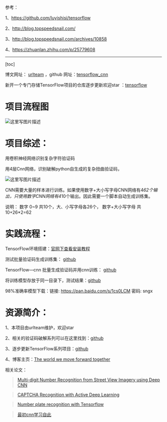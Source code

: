 参考：

1、https://github.com/luyishisi/tensorflow

2、http://blog.topspeedsnail.com/

3、http://blog.topspeedsnail.com/archives/10858

4、https://zhuanlan.zhihu.com/p/25779608

-----
[toc]

博文网址： [urlteam](https://www.urlteam.org/2017/03/tensorflow%E8%AF%86%E5%88%AB%E5%AD%97%E6%AF%8D%E6%89%AD%E6%9B%B2%E5%B9%B2%E6%89%B0%E5%9E%8B%E9%AA%8C%E8%AF%81%E7%A0%81-%E5%BC%80%E6%94%BE%E6%BA%90%E7%A0%81%E4%B8%8E98%E6%A8%A1%E5%9E%8B/) ，github 网址：[tensorflow_cnn](https://github.com/luyishisi/Anti-Anti-Spider/tree/master/1.%E9%AA%8C%E8%AF%81%E7%A0%81/tensorflow_cnn)

新开一个专门存储TensorFlow项目的仓库逐步更新欢迎star ：[tensorflow](https://github.com/luyishisi/tensorflow)

# 项目流程图

![这里写图片描述](http://img.blog.csdn.net/20180115141651865?watermark/2/text/aHR0cDovL2Jsb2cuY3Nkbi5uZXQvd2M3ODE3MDgyNDk=/font/5a6L5L2T/fontsize/400/fill/I0JBQkFCMA==/dissolve/70/gravity/SouthEast)

# 项目综述：
用卷积神经网络识别复杂字符验证码

用4层Cnn网络，识别破解python自生成的复杂扭曲验证码，

![这里写图片描述](https://www.urlteam.org/wp-content/uploads/2017/03/92757507-9907-40E9-BEA3-E9B840A8A6D1.jpg)

CNN需要大量的样本进行训练。如果使用数字+大小写字母CNN网络有4*62个输出，只使用数字CNN网络有4*10个输出。因此需要一个脚本自动生成训练集。

说明： 数字 0~9 共10个，大、小写字母各26个，  数字+大小写字母 共10+26*2=62


# 实践流程：
TensorFlow环境搭建：[官网下查看安装教程](https://www.tensorflow.org/versions/r0.12/get_started/index.html)

测试批量验证码生成训练集： [github](https://github.com/luyishisi/Anti-Anti-Spider/blob/master/1.%E9%AA%8C%E8%AF%81%E7%A0%81/tensorflow_cnn/gen_captcha.py)

TensorFlow—cnn 批量生成验证码并用cnn训练： [github](https://github.com/luyishisi/Anti-Anti-Spider/blob/master/1.%E9%AA%8C%E8%AF%81%E7%A0%81/tensorflow_cnn/tensorflow_cnn_train.py)

将训练模型存放于同一目录下，测试结果：[github](https://github.com/luyishisi/Anti-Anti-Spider/blob/master/1.%E9%AA%8C%E8%AF%81%E7%A0%81/tensorflow_cnn/tensorflow_cnn_test_model.py)

98%准确率模型下载：链接: https://pan.baidu.com/s/1cs0LCM 密码: sngx

# 资源简介：
1、本项目由urlteam维护，欢迎star

2、相关的验证码破解系列可以在这里找到：[github](https://github.com/luyishisi/Anti-Anti-Spider/tree/master/1.%E9%AA%8C%E8%AF%81%E7%A0%81)

3、逐步更新TensorFlow系列项目：[github](https://github.com/luyishisi/tensorflow)

4、博客主页：[The world we move forward together](https://www.urlteam.org/)

相关论文：

> [Multi-digit Number Recognition from Street View Imagery using Deep CNN](http://link.zhihu.com/?target=https://arxiv.org/pdf/1312.6082.pdf)

> [CAPTCHA Recognition with Active Deep Learning](http://link.zhihu.com/?target=https://vision.in.tum.de/_media/spezial/bib/stark-gcpr15.pdf)

> [Number plate recognition with Tensorflow](http://matthewearl.github.io/2016/05/06/cnn-anpr/)

> [最初cnn学习自此](http://blog.topspeedsnail.com/archives/10858)

